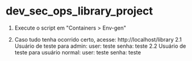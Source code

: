 # dev_sec_ops_library_project
1. Execute o script em "Containers > Env-gen"

2. Caso tudo tenha ocorrido certo, acesse: http://localhost/library
   2.1 Usuário de teste para admin:   user: teste   senha: teste
   2.2 Usuário de teste para usuário normal:   user: teste   senha: teste

